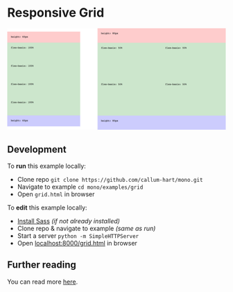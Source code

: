 # Responsive Grid

[![Responsive Grid POC](../../examples/grid/preview.png)](https://callum-hart.github.io/mono/examples/grid/grid.html)

## Development

To **run** this example locally:

- Clone repo `git clone https://github.com/callum-hart/mono.git`
- Navigate to example `cd mono/examples/grid`
- Open `grid.html` in browser

To **edit** this example locally:

- [Install Sass](http://sass-lang.com/install) *(if not already installed)*
- Clone repo & navigate to example *(same as run)*
- Start a server `python -m SimpleHTTPServer`
- Open [localhost:8000/grid.html](localhost:8000/grid.html) in browser

## Further reading

You can read more [here](../../docs/examples/README.md).